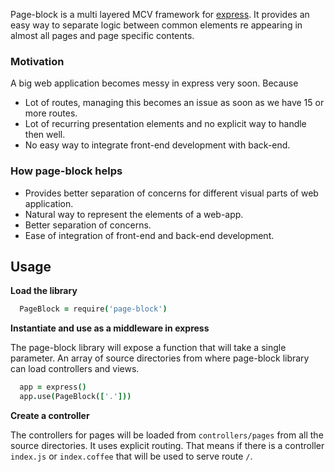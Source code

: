 Page-block is a multi layered MCV framework for [express](http://expressjs.com/). It provides an easy way to separate logic between common elements re appearing in almost all pages and page specific contents.

### Motivation
A big web application becomes messy in express very soon. Because
* Lot of routes, managing this becomes an issue as soon as we have 15 or more routes.
* Lot of recurring presentation elements and no explicit way to handle then well.
* No easy way to integrate front-end development with back-end.

### How page-block helps
* Provides better separation of concerns for different visual parts of web application.
* Natural way to represent the elements of a web-app.
* Better separation of concerns.
* Ease of integration of front-end and back-end development.

## Usage

**Load the library**

```coffeescript
  PageBlock = require('page-block')
```
  
**Instantiate and use as a middleware in express**

The page-block library will expose a function that will take a single parameter. An array of source directories from where page-block library can load controllers and views.

```coffeescript
  app = express()
  app.use(PageBlock(['.']))
```

**Create a controller**

The controllers for pages will be loaded from `controllers/pages` from all the source directories. It uses explicit routing. That means if there is a controller `index.js` or `index.coffee` that will be used to serve route `/`. 
